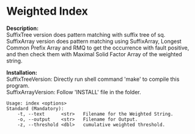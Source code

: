 Weighted Index
===

<b> Description: </b> <br /> 
SuffixTree version does pattern matching with suffix tree of sq.<br />
SuffixArray version does pattern matching using SuffixArray, Longest Common Prefix Array and RMQ to get the occurrence with fault positive, and then check them with Maximal Solid Factor Array of the weighted string.

<b>Installation:</b><br />
SuffixTreeVersion: Directly run shell command 'make' to compile this program.<br />
SuffixArrayVersion: Follow 'INSTALL' file in the folder.

```
Usage: index <options>
Standard (Mandatory):
	-t,	--text		<str>	Filename for the Weighted String.
	-o,	--output	<str>	Filename for Output.
	-z,	--threshold	<dbl>	cumulative weighted threshold.
```

